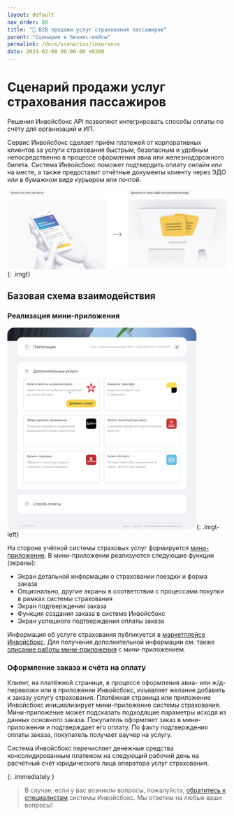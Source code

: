```yaml
---
layout: default
nav_order: 80
title: "🏥 B2B продажи услуг страхования пассажиров"
parent: "Сценарии и бизнес-кейсы"
permalink: /docs/scenarios/insurance
date: 2024-02-08 00:00:00 +0300
---
```


# Сценарий продажи услуг страхования пассажиров

Решения Инвойсбокс API позволяют интегрировать способы оплаты по счёту для организаций и ИП.

Сервис Инвойсбокс сделает приём платежей от корпоративных клиентов за услуги страхования быстрым,
безопасным и удобным непосредственно в процессе оформления авиа или железнодорожного билета. Система
Инвойсбокс поможет подтвердить оплату онлайн или на месте, а также предоставит отчётные документы
клиенту через ЭДО или в бумажном виде курьером или почтой.

![Подключить](/assets/images/scenarios/insurance/frame1.png){: .imgt}

## Базовая схема взаимодействия

### Реализация мини-приложения

![Маркетплейс](/assets/images/scenarios/insurance/marketplace.png){: .imgt-left}

На стороне учётной системы страховых услуг формируется [мини-приложение](/docs/marketplace/mini-apps).
В мини-приложении реализуются следующие функции (экраны):
- Экран детальной информации о страховании поездки и форма заказа
- Опционально, другие экраны в соответствии с процессами покупки в рамках системы страхования
- Экран подтверждения заказа
- Функция создания заказа в системе Инвойсбокс
- Экран успешного подтверждения оплаты заказа

Информация об услуге страхования публикуется в [маркетплейсе Инвойсбокс](/docs/marketplace).
Для получения дополнительной информации см. также [описание работы мини-приложения](/docs/marketplace/mini-apps/description/) с
мини-приложением.

### Оформление заказа и счёта на оплату

Клиент, на платёжной странице, в процессе оформления авиа- или ж/д- перевозки или в приложении Инвойсбокс, изъявляет
желание добавить к заказу услугу страхования. Платёжная страница или приложение Инвойсбокс инициализирует мини-приложение
системы страхования. Мини-приложение может подсказать подходящие параметры исходя из данных основного заказа.
Покупатель оформляет заказ в мини-приложении и подтверждает его оплату. По факту подтверждения оплаты заказа, покупатель
получает ваучер на услугу.

Система Инвойсбокс перечисляет денежные средства консолидированным платежом на следующий рабочий день на
расчётный счёт юридического лица оператора услуг страхования.

{: .immediately }
> В случае, если у вас возникли вопросы, пожалуйста, [обратитесь к специалистам](https://www.invoicebox.ru/ru/contacts/feedback.html)
> системы Инвойсбокс. Мы ответим на любые ваши вопросы!
